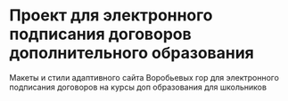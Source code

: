 # Проект для электронного подписания договоров дополнительного образования
Макеты и стили адаптивного сайта Воробьевых гор для электронного подписания договоров на курсы доп образования для школьников
